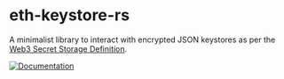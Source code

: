 # eth-keystore-rs
A minimalist library to interact with encrypted JSON keystores as per the [Web3 Secret Storage Definition](https://github.com/ethereum/wiki/wiki/Web3-Secret-Storage-Definition).

[![Documentation]][docs.rs]

[Documentation]: https://docs.rs/mio/badge.svg?version=0.1.0
[docs.rs]: https://docs.rs/eth-keystore/0.1.0/eth_keystore/

